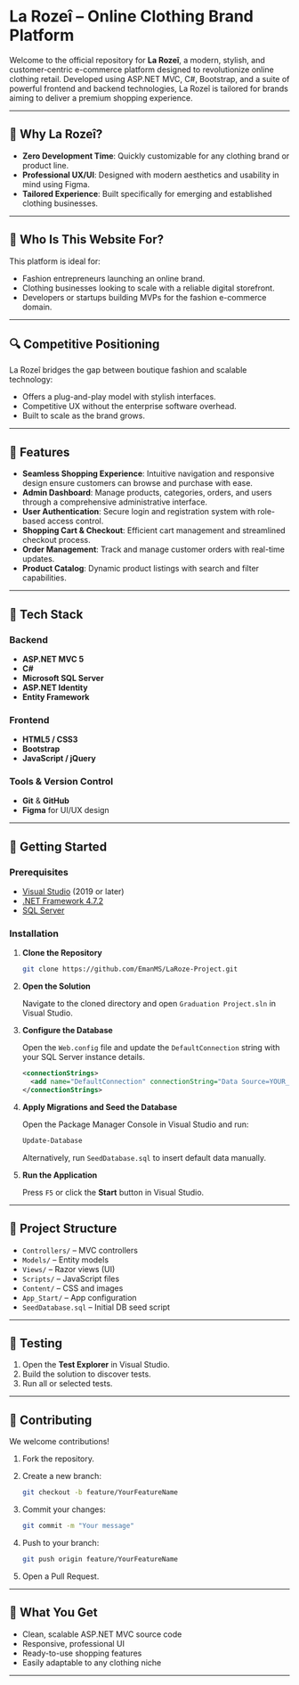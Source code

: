 # La Rozeî – Online Clothing Brand Platform

Welcome to the official repository for **La Rozeî**, a modern, stylish, and customer-centric e-commerce platform designed to revolutionize online clothing retail. Developed using ASP.NET MVC, C#, Bootstrap, and a suite of powerful frontend and backend technologies, La Rozeî is tailored for brands aiming to deliver a premium shopping experience.

---

## 🌟 Why La Rozeî?

- **Zero Development Time**: Quickly customizable for any clothing brand or product line.
- **Professional UX/UI**: Designed with modern aesthetics and usability in mind using Figma.
- **Tailored Experience**: Built specifically for emerging and established clothing businesses.

---

## 🎯 Who Is This Website For?

This platform is ideal for:
- Fashion entrepreneurs launching an online brand.
- Clothing businesses looking to scale with a reliable digital storefront.
- Developers or startups building MVPs for the fashion e-commerce domain.

---
## 🔍 Competitive Positioning

La Rozeî bridges the gap between boutique fashion and scalable technology:
- Offers a plug-and-play model with stylish interfaces.
- Competitive UX without the enterprise software overhead.
- Built to scale as the brand grows.

---


## 🌟 Features

- **Seamless Shopping Experience**: Intuitive navigation and responsive design ensure customers can browse and purchase with ease.
- **Admin Dashboard**: Manage products, categories, orders, and users through a comprehensive administrative interface.
- **User Authentication**: Secure login and registration system with role-based access control.
- **Shopping Cart & Checkout**: Efficient cart management and streamlined checkout process.
- **Order Management**: Track and manage customer orders with real-time updates.
- **Product Catalog**: Dynamic product listings with search and filter capabilities.

---

## 🧠 Tech Stack

### Backend
- **ASP.NET MVC 5**
- **C#**
- **Microsoft SQL Server**
- **ASP.NET Identity**
- **Entity Framework**

### Frontend
- **HTML5 / CSS3**
- **Bootstrap**
- **JavaScript / jQuery**

### Tools & Version Control
- **Git** & **GitHub**
- **Figma** for UI/UX design

---

## 🚀 Getting Started

### Prerequisites

- [Visual Studio](https://visualstudio.microsoft.com/) (2019 or later)
- [.NET Framework 4.7.2](https://dotnet.microsoft.com/en-us/download/dotnet-framework/net472)
- [SQL Server](https://www.microsoft.com/en-us/sql-server/sql-server-downloads)

### Installation

1. **Clone the Repository**

   ```bash
   git clone https://github.com/EmanMS/LaRoze-Project.git
   ```

2. **Open the Solution**

   Navigate to the cloned directory and open `Graduation Project.sln` in Visual Studio.

3. **Configure the Database**

   Open the `Web.config` file and update the `DefaultConnection` string with your SQL Server instance details.

   ```xml
   <connectionStrings>
     <add name="DefaultConnection" connectionString="Data Source=YOUR_SERVER_NAME;Initial Catalog=LaRozeDB;Integrated Security=True" providerName="System.Data.SqlClient" />
   </connectionStrings>
   ```

4. **Apply Migrations and Seed the Database**

   Open the Package Manager Console in Visual Studio and run:

   ```powershell
   Update-Database
   ```

   Alternatively, run `SeedDatabase.sql` to insert default data manually.

5. **Run the Application**

   Press `F5` or click the **Start** button in Visual Studio.

---

## 📁 Project Structure

- `Controllers/` – MVC controllers
- `Models/` – Entity models
- `Views/` – Razor views (UI)
- `Scripts/` – JavaScript files
- `Content/` – CSS and images
- `App_Start/` – App configuration
- `SeedDatabase.sql` – Initial DB seed script

---

## 🧪 Testing

1. Open the **Test Explorer** in Visual Studio.
2. Build the solution to discover tests.
3. Run all or selected tests.

---

## 🤝 Contributing

We welcome contributions!

1. Fork the repository.
2. Create a new branch:

   ```bash
   git checkout -b feature/YourFeatureName
   ```

3. Commit your changes:

   ```bash
   git commit -m "Your message"
   ```

4. Push to your branch:

   ```bash
   git push origin feature/YourFeatureName
   ```

5. Open a Pull Request.

---
## 💼 What You Get

- Clean, scalable ASP.NET MVC source code
- Responsive, professional UI
- Ready-to-use shopping features
- Easily adaptable to any clothing niche

---
